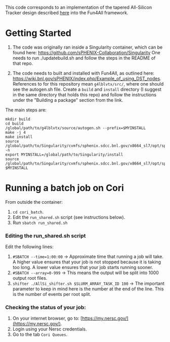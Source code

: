 This code corresponds to an implementation of the tapered All-Silicon Tracker design described [here](https://indico.bnl.gov/event/7892/contributions/36938/attachments/27856/42740/20200430-EICUG_Tracking_WG_-_eRD16.pdf) into the Fun4All framework.

# Getting Started
1. The code was originally ran inside a Singularity container, which can be found here:
https://github.com/sPHENIX-Collaboration/Singularity
One needs to run ./updatebuild.sh and follow the steps in the README of that repo.

2. The code needs to built and installed with Fun4All, as outlined here: https://wiki.bnl.gov/sPHENIX/index.php/Example_of_using_DST_nodes. References to <sourcedir> for this repository mean `g4lblvtx/src/`, where one should see the autogen.sh file. Create a `build` and `install` directory (I suggest in the same directory that holds this repo) and follow the instructions under the "Building a package" section from the link.

The main steps are:

```
mkdir build
cd build
/global/path/to/g4lblvtx/source/autogen.sh --prefix=$MYINSTALL
make -j 4
make install
source /global/path/to/Singularity/cvmfs/sphenix.sdcc.bnl.gov/x8664_sl7/opt/sphenix/core/bin/sphenix_setup.sh -n
export MYINSTALL=/global/path/to/Singularity/install
source /global/path/to/Singularity/cvmfs/sphenix.sdcc.bnl.gov/x8664_sl7/opt/sphenix/core/bin/setup_local.sh $MYINSTALL
```

# Running a batch job on Cori
From outside the container:
1. `cd cori_batch`.
2. Edit the `run_shared.sh` script (see instructions below).
3. Run `sbatch run_shared.sh`

### Editing the run_shared.sh script

Edit the following lines:
1. `#SBATCH --time=1:00:00` -> Approximate time that running a job will take. A higher value ensures that your job is not stopped because it is taking too long. A lower value ensures that your job starts running sooner.
2. `#SBATCH --array=0-999` -> This means the output will be split into 1000 output root files.
3. `shifter ./AllSi_shifter.sh $SLURM_ARRAY_TASK_ID 100` -> The important parameter to keep in mind here is the number at the end of the line. This is the number of events per root split. 

### Checking the status of your job:

1. On your internet browser, go to: [https://my.nersc.gov/](https://my.nersc.gov/).
2. Login using your Nersc credentials.
3. Go to the tab `Cori Queues`.
